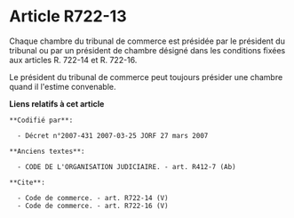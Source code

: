 # Article R722-13

Chaque chambre du tribunal de commerce est présidée par le président du tribunal ou par un président de chambre désigné dans
les conditions fixées aux articles R. 722-14 et R. 722-16.

Le président du tribunal de commerce peut toujours présider une chambre quand il l'estime convenable.

**Liens relatifs à cet article**

	**Codifié par**:

	  - Décret n°2007-431 2007-03-25 JORF 27 mars 2007

	**Anciens textes**:

	  - CODE DE L'ORGANISATION JUDICIAIRE. - art. R412-7 (Ab)

	**Cite**:

	  - Code de commerce. - art. R722-14 (V)
	  - Code de commerce. - art. R722-16 (V)
